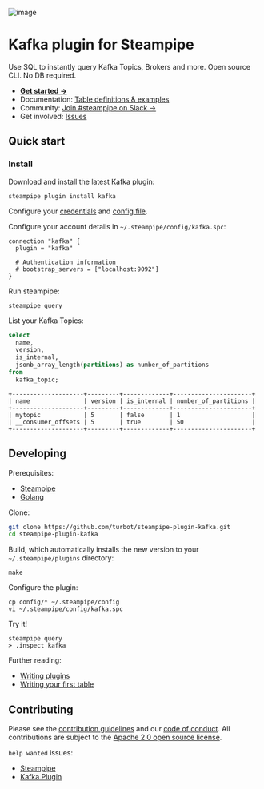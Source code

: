 ![image](https://hub.steampipe.io/images/plugins/turbot/kafka-social-graphic.png)

# Kafka plugin for Steampipe

Use SQL to instantly query Kafka Topics, Brokers and more. Open source CLI. No DB required.

- **[Get started ->](https://hub.steampipe.io/plugins/turbot/kafka)**
- Documentation: [Table definitions & examples](https://hub.steampipe.io/plugins/turbot/kafka/tables)
- Community: [Join #steampipe on Slack →](https://turbot.com/community/join)
- Get involved: [Issues](https://github.com/turbot/steampipe-plugin-kafka/issues)

## Quick start

### Install

Download and install the latest Kafka plugin:

```shell
steampipe plugin install kafka
```

Configure your [credentials](https://hub.steampipe.io/plugins/turbot/kafka#credentials) and [config file](https://hub.steampipe.io/plugins/turbot/kafka#configuration).

Configure your account details in `~/.steampipe/config/kafka.spc`:

```hcl
connection "kafka" {
  plugin = "kafka"

  # Authentication information
  # bootstrap_servers = ["localhost:9092"]
}
```

Run steampipe:

```shell
steampipe query
```

List your Kafka Topics:

```sql
select
  name,
  version,
  is_internal,
  jsonb_array_length(partitions) as number_of_partitions
from
  kafka_topic;
```

```
+--------------------+---------+-------------+----------------------+
| name               | version | is_internal | number_of_partitions |
+--------------------+---------+-------------+----------------------+
| mytopic            | 5       | false       | 1                    |
| __consumer_offsets | 5       | true        | 50                   |
+--------------------+---------+-------------+----------------------+
```

## Developing

Prerequisites:

- [Steampipe](https://steampipe.io/downloads)
- [Golang](https://golang.org/doc/install)

Clone:

```sh
git clone https://github.com/turbot/steampipe-plugin-kafka.git
cd steampipe-plugin-kafka
```

Build, which automatically installs the new version to your `~/.steampipe/plugins` directory:

```
make
```

Configure the plugin:

```
cp config/* ~/.steampipe/config
vi ~/.steampipe/config/kafka.spc
```

Try it!

```
steampipe query
> .inspect kafka
```

Further reading:

- [Writing plugins](https://steampipe.io/docs/develop/writing-plugins)
- [Writing your first table](https://steampipe.io/docs/develop/writing-your-first-table)

## Contributing

Please see the [contribution guidelines](https://github.com/turbot/steampipe/blob/main/CONTRIBUTING.md) and our [code of conduct](https://github.com/turbot/steampipe/blob/main/CODE_OF_CONDUCT.md). All contributions are subject to the [Apache 2.0 open source license](https://github.com/turbot/steampipe-plugin-kafka/blob/main/LICENSE).

`help wanted` issues:

- [Steampipe](https://github.com/turbot/steampipe/labels/help%20wanted)
- [Kafka Plugin](https://github.com/turbot/steampipe-plugin-kafka/labels/help%20wanted)

